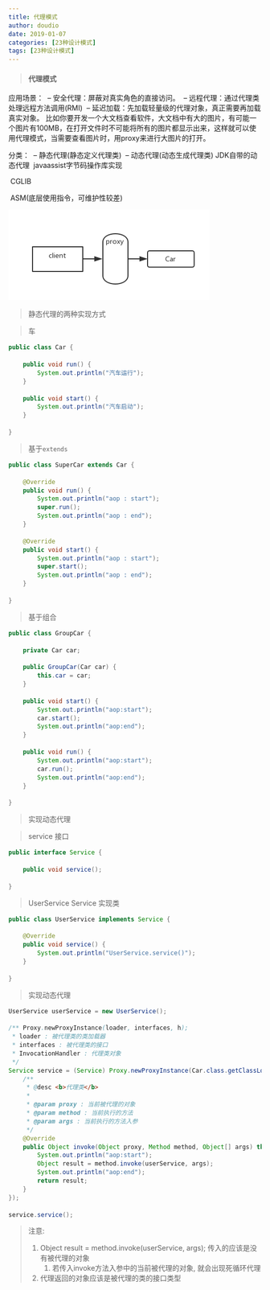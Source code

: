 ```yaml
---
title: 代理模式
author: doudio
date: 2019-01-07
categories: [23种设计模式]
tags: [23种设计模式]
---
```


> #### 代理模式

应用场景：
​	– 安全代理：屏蔽对真实角色的直接访问。
​	– 远程代理：通过代理类处理远程方法调用(RMI)
​	– 延迟加载：先加载轻量级的代理对象，真正需要再加载真实对象。
​		比如你要开发一个大文档查看软件，大文档中有大的图片，有可能一个图片有100MB，在打开文件时不可能将所有的图片都显示出来，这样就可以使用代理模式，当需要查看图片时，用proxy来进行大图片的打开。

分类：
​	– 静态代理(静态定义代理类)
​	– 动态代理(动态生成代理类)
JDK自带的动态代理
​	javaassist字节码操作库实现

​	CGLIB

​	ASM(底层使用指令，可维护性较差)

![](https://raw.githubusercontent.com/doudio/note/master/23种设计模式/img/proxy.png)

> 静态代理的两种实现方式

> 车

```java
public class Car {

	public void run() {
		System.out.println("汽车运行");
	}
	
	public void start() {
		System.out.println("汽车启动");
	}
	
}
```

> 基于`extends`

```java
public class SuperCar extends Car {

	@Override
	public void run() {
		System.out.println("aop : start");
		super.run();
		System.out.println("aop : end");
	}

	@Override
	public void start() {
		System.out.println("aop : start");
		super.start();
		System.out.println("aop : end");
	}
	
}
```

> 基于组合

```java
public class GroupCar {

	private Car car;

	public GroupCar(Car car) {
		this.car = car;
	}

	public void start() {
		System.out.println("aop:start");
		car.start();
		System.out.println("aop:end");
	}

	public void run() {
		System.out.println("aop:start");
		car.run();
		System.out.println("aop:end");
	}

}
```

> 实现动态代理

> service 接口

```java
public interface Service {

	public void service();
	
}
```

> UserService Service 实现类

```java
public class UserService implements Service {

	@Override
	public void service() {
		System.out.println("UserService.service()");
	}

}
```

> 实现动态代理

```java
UserService userService = new UserService();
		
/** Proxy.newProxyInstance(loader, interfaces, h);
 * loader : 被代理类的类加载器
 * interfaces : 被代理类的接口
 * InvocationHandler : 代理类对象
 */
Service service = (Service) Proxy.newProxyInstance(Car.class.getClassLoader(), UserService.class.getInterfaces(), new InvocationHandler() {
    /**
	 * @desc <b>代理类</b>
	 * 
	 * @param proxy : 当前被代理的对象
	 * @param method : 当前执行的方法
	 * @param args : 当前执行的方法入参
	 */
    @Override
    public Object invoke(Object proxy, Method method, Object[] args) throws Throwable {
        System.out.println("aop:start");
        Object result = method.invoke(userService, args);
        System.out.println("aop:end");
        return result;
    }
});

service.service();
```

> 注意: 
>
> 1. Object result = method.invoke(userService, args); 传入的应该是没有被代理的对象
>    1. 若传入invoke方法入参中的当前被代理的对象, 就会出现死循环代理
> 2. 代理返回的对象应该是被代理的类的接口类型